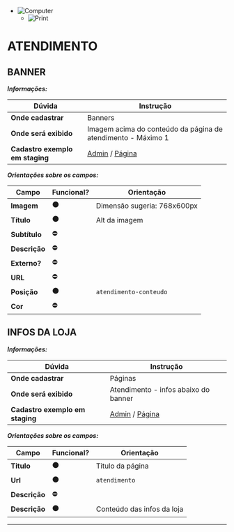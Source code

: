 


- ![Computer](../images/prints/computer.png)
  - ![Print](../images/prints/06-atendimento.png)

# ATENDIMENTO

## BANNER

***Informações:***

| Dúvida                          | Instrução                |
| ------------------------------- | ------------------------ |
| **Onde cadastrar**              | Banners                  |
| **Onde será exibido**           | Imagem acima do conteúdo da página de atendimento - Máximo 1 |
| **Cadastro exemplo em staging** | [Admin](https://template5.vnda.dev/admin/midias/editar?id=17) / [Página](https://template5.vnda.dev/p/atendimento) |

***Orientações sobre os campos:***

| Campo         | Funcional?          | Orientação                                           |
| ------------- | ------------------- | ---------------------------------------------------- |
| **Imagem**    | :black_circle:      | Dimensão sugeria: 768x600px                          |
| **Título**    | :black_circle:      | Alt da imagem                                        |
| **Subtítulo** | :no_entry:          |                                                      |
| **Descrição** | :no_entry:          |                                                      |
| **Externo?**  | :no_entry:          |                                                      |
| **URL**       | :no_entry:          |                                                      |
| **Posição**   | :black_circle:      | `atendimento-conteudo`                               |
| **Cor**       | :no_entry:          |                                                      |

## INFOS DA LOJA

***Informações:***

| Dúvida                          | Instrução                |
| ------------------------------- | ------------------------ |
| **Onde cadastrar**              | Páginas                  |
| **Onde será exibido**           | Atendimento - infos abaixo do banner |
| **Cadastro exemplo em staging** | [Admin](https://template5.vnda.dev/admin/paginas/editar?id=atendimento) / [Página](https://template5.vnda.dev/p/atendimento) |

***Orientações sobre os campos:***

| Campo         | Funcional?     | Orientação       |
| ------------- | -------------- | ---------------- |
| **Titulo**    | :black_circle: | Titulo da página |
| **Url**       | :black_circle: | `atendimento`    |
| **Descrição** | :no_entry:     |                  |
| **Descrição** | :black_circle: | Conteúdo das infos da loja |

***
